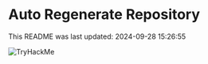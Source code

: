 # Auto Regenerate Repository

This README was last updated: 2024-09-28 15:26:55

 ![TryHackMe](https://tryhackme.com/badge/533634)